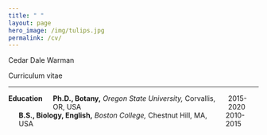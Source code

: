 ```yaml
---
title: " "
layout: page
hero_image: /img/tulips.jpg
permalink: /cv/
---
```


<div class="container is-max-desktop has-text-centered">
	<p class="title is-2">Cedar Dale Warman</p>
	<p class="subtitle is-4">Curriculum vitae</p>
	<hr>
</div>

<div class="container is-max-desktop has-text-centered">
	<div class="columns">
		<div class="columns">
			<div class="column is-2 has-text-left">
			<strong>Education</strong>	
			</div>
		</div>
		<div class="columns is-mobile">
			<div class="column is-9 has-text-left">
			<strong>Ph.D., Botany,</strong><i> Oregon State University,</i> Corvallis, OR, USA
			</div>
			<div class="column is-3 has-text-right">
			2015-2020	
			</div>
		</div>
	</div>
	<div class="columns is-centered">
		<div class="column is-2 has-text-left">
		</div>
		<div class="column is-8 has-text-left">
		<strong>B.S., Biology, English,</strong><i> Boston College,</i> Chestnut Hill, MA, USA
		</div>
		<div class="column is-2 has-text-right">
		2010-2015	
		</div>
	</div>
</div>
